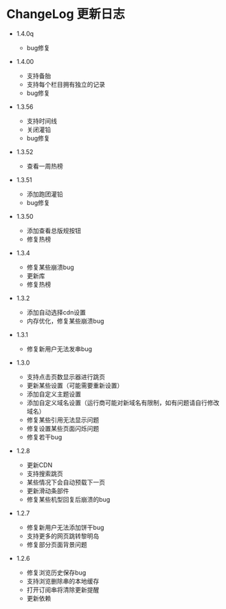 # ChangeLog 更新日志
- 1.4.0q
  - bug修复

- 1.4.00
  - 支持备胎
  - 支持每个栏目拥有独立的记录
  - bug修复

- 1.3.56
  - 支持时间线
  - 关闭灌铅
  - bug修复

- 1.3.52
  - 查看一周热榜

- 1.3.51
  - 添加跑团灌铅
  - bug修复

- 1.3.50
  - 添加查看总版规按钮
  - 修复热榜

- 1.3.4
  - 修复某些崩溃bug
  - 更新库
  - 修复热榜

- 1.3.2
  - 添加自动选择cdn设置
  - 内存优化，修复某些崩溃bug

- 1.3.1
  - 修复新用户无法发串bug

- 1.3.0
  - 支持点击页数显示器进行跳页
  - 更新某些设置（可能需要重新设置）
  - 添加自定义主题设置
  - 添加自定义域名设置（运行商可能对新域名有限制，如有问题请自行修改域名）
  - 修复某些引用无法显示问题
  - 修复设置某些页面闪烁问题
  - 修复若干bug

- 1.2.8
  - 更新CDN
  - 支持搜索跳页
  - 某些情况下会自动预载下一页
  - 更新滑动条部件
  - 修复某些机型回复后崩溃的bug

- 1.2.7
  - 修复新用户无法添加饼干bug
  - 支持更多的网页跳转黎明岛
  - 修复部分页面背景问题

- 1.2.6
  - 修复浏览历史保存bug
  - 支持浏览删除串的本地缓存
  - 打开订阅串将清除更新提醒
  - 更新依赖